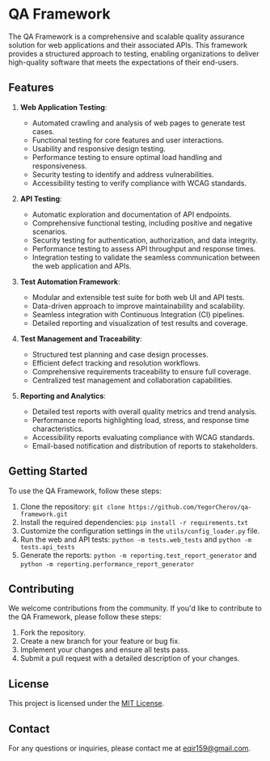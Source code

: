 # QA Framework

The QA Framework is a comprehensive and scalable quality assurance solution for web applications and their associated APIs. This framework provides a structured approach to testing, enabling organizations to deliver high-quality software that meets the expectations of their end-users.

## Features

1. **Web Application Testing**:
   - Automated crawling and analysis of web pages to generate test cases.
   - Functional testing for core features and user interactions.
   - Usability and responsive design testing.
   - Performance testing to ensure optimal load handling and responsiveness.
   - Security testing to identify and address vulnerabilities.
   - Accessibility testing to verify compliance with WCAG standards.

2. **API Testing**:
   - Automatic exploration and documentation of API endpoints.
   - Comprehensive functional testing, including positive and negative scenarios.
   - Security testing for authentication, authorization, and data integrity.
   - Performance testing to assess API throughput and response times.
   - Integration testing to validate the seamless communication between the web application and APIs.

3. **Test Automation Framework**:
   - Modular and extensible test suite for both web UI and API tests.
   - Data-driven approach to improve maintainability and scalability.
   - Seamless integration with Continuous Integration (CI) pipelines.
   - Detailed reporting and visualization of test results and coverage.

4. **Test Management and Traceability**:
   - Structured test planning and case design processes.
   - Efficient defect tracking and resolution workflows.
   - Comprehensive requirements traceability to ensure full coverage.
   - Centralized test management and collaboration capabilities.

5. **Reporting and Analytics**:
   - Detailed test reports with overall quality metrics and trend analysis.
   - Performance reports highlighting load, stress, and response time characteristics.
   - Accessibility reports evaluating compliance with WCAG standards.
   - Email-based notification and distribution of reports to stakeholders.

## Getting Started

To use the QA Framework, follow these steps:

1. Clone the repository: `git clone https://github.com/YegorCherov/qa-framework.git`
2. Install the required dependencies: `pip install -r requirements.txt`
3. Customize the configuration settings in the `utils/config_loader.py` file.
4. Run the web and API tests: `python -m tests.web_tests` and `python -m tests.api_tests`
5. Generate the reports: `python -m reporting.test_report_generator` and `python -m reporting.performance_report_generator`

## Contributing

We welcome contributions from the community. If you'd like to contribute to the QA Framework, please follow these steps:

1. Fork the repository.
2. Create a new branch for your feature or bug fix.
3. Implement your changes and ensure all tests pass.
4. Submit a pull request with a detailed description of your changes.

## License

This project is licensed under the [MIT License](LICENSE).

## Contact

For any questions or inquiries, please contact me at eqir159@gmail.com.
